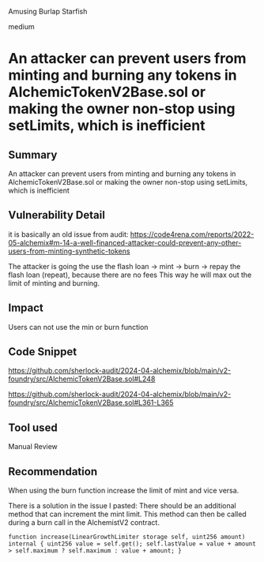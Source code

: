 Amusing Burlap Starfish

medium

# An attacker can prevent users from minting and burning any tokens in AlchemicTokenV2Base.sol or making the owner non-stop using setLimits, which is inefficient

## Summary
An attacker can prevent users from minting and burning any tokens in AlchemicTokenV2Base.sol or making the owner non-stop using setLimits, which is inefficient
## Vulnerability Detail
it is basically an old issue from audit: https://code4rena.com/reports/2022-05-alchemix#m-14-a-well-financed-attacker-could-prevent-any-other-users-from-minting-synthetic-tokens

The attacker is going the use the flash loan -> mint -> burn -> repay the flash loan (repeat), because there are no fees
This way he will max out the limit of minting and burning.
## Impact
Users can not use the min or burn function
## Code Snippet
https://github.com/sherlock-audit/2024-04-alchemix/blob/main/v2-foundry/src/AlchemicTokenV2Base.sol#L248

https://github.com/sherlock-audit/2024-04-alchemix/blob/main/v2-foundry/src/AlchemicTokenV2Base.sol#L361-L365

## Tool used

Manual Review

## Recommendation

When using the burn function increase the limit of mint and vice versa.

There is a solution in the issue I pasted: 
There should be an additional method that can increment the mint limit. This method can then be called during a burn call in the AlchemistV2 contract.

`function increase(LinearGrowthLimiter storage self, uint256 amount) internal {
  uint256 value = self.get();
  self.lastValue = value + amount > self.maximum ? self.maximum : value + amount;
}
`
